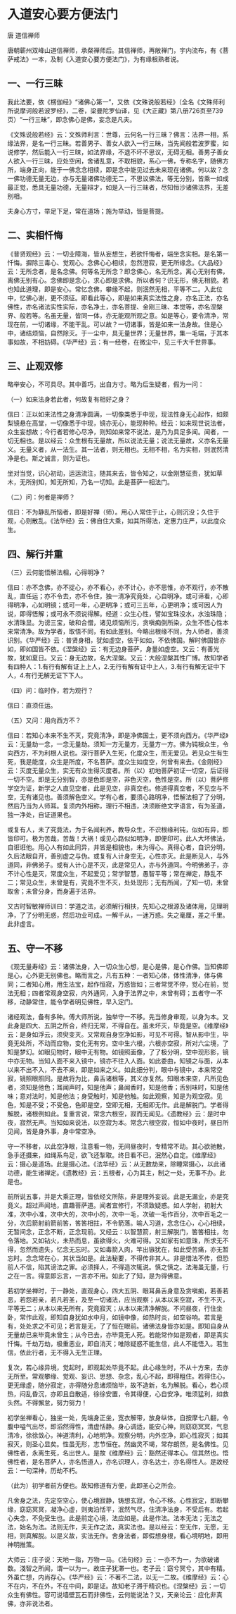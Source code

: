 # 入道安心要方便法门

唐 道信禅师 

唐朝蕲州双峰山道信禅师，承粲禅师后。其信禅师，再敞禅门，宇内流布，有《菩萨戒法》一本，及制《入道安心要方便法门》，为有缘根熟者说。

## 一、一行三昧
我此法要，依《楞伽经》“诸佛心第一”，又依《文殊说般若经》（全名《文殊师利所说摩诃般若波罗经》，二卷，梁曼陀罗仙译，见《大正藏》第八册726页至739页）“一行三昧”，即念佛心是佛，妄念是凡夫。

《文殊说般若经》云：文殊师利言：世尊，云何名一行三昧？佛言：法界一相，系缘法界，是名一行三昧。若善男子、善女人欲入一行三昧，当先闻般若波罗蜜，如说修学，然后能入一行三昧，如法界缘，不退不坏不思议，无碍无相。善男子善女人欲入一行三昧，应处空闲，舍诸乱意，不取相貌，系心一佛，专称名字，随佛方所，端身正向，能于一佛念念相续，即是念中能见过去未来现在诸佛。何以故？念一佛功德无量无边，亦与无量诸佛功德无二，不思议佛法，等无分别，皆乘一如成最正觉，悉具无量功德，无量辩才，如是入一行三昧者，尽知恒沙诸佛法界，无差别相。

夫身心方寸，举足下足，常在道场；施为举动，皆是菩提。

## 二、实相忏悔
《普贤观经》云：一切业障海，皆从妄想生，若欲忏悔者，端坐念实相。是名第一忏悔。摒除三毒心、觉观心。念佛心心相续，忽然澄寂，更无所缘念。《大品经》云：无所念者，是名念佛。何等名无所念？即念佛心，名无所念。离心无别有佛，离佛无别有心。念佛即是念心，求心即是求佛。所以者何？识无形，佛无相貌。若也知此道理，即是安心。常忆念佛，攀缘不起，则泯然无相，平等不二。入此位中，忆佛心谢，更不须征。即看此等心，即是如来真实法性之身，亦名正法，亦名佛性，亦名诸法实性实际，亦名净土，亦名菩提、金刚三昧、本觉等，亦名涅槃界、般若等。名虽无量，皆同一体，亦无能观所观之意。如是等心，要令清净，常现在前，一切诸缘，不能干乱。可以故？一切诸事，皆是如来一法身故。住是心中，诸结烦恼，自然除灭。于一尘中，具无量世界；无量世界，集一毛端，于其本事如故，不相妨碍。《华严经》云：有一经卷，在微尘中，见三千大千世界事。

## 三、止观双修
略举安心，不可具尽。其中善巧，出自方寸。略为后生疑者，假为一问：

（一）如来法身若此者，何故复有相好之身？

信曰：正以如来法性之身清净圆满，一切像类悉于中现，现法性身无心起作，如颇梨镜悬在高堂，一切像悉于中现，镜亦无心，能现种种。经云：如来现世说法者，众生妄想故；今行者若修心尽净，则知如来常不说法，是乃为具足多闻。闻者，一切无相也。是以经云：众生根有无量故，所以说法无量；说法无量故，义亦名无量义。无量义者，从一法生。其一法者，则无相也。无相不相，名为实相，则泯然清净是也。斯之诚言，则为证也。

坐对当觉，识心初动，运运流注，随其来去，皆令知之，以金刚慧征责，犹如草木，无所别知，知无所知，乃名一切知。此是菩萨一相法门。

（二）问：何者是禅师？

信曰：不为静乱所恼者，即是好禅（师）。用心人常住于止，心则沉没；久住于观，心则散乱。《法华经》云：佛自住大乘，如其所得法，定惠力庄严，以此度众生。

## 四、解行并重
（三）云何能悟解法相，心得明净？

信曰：亦不念佛，亦不捉心，亦不看心，亦不计心，亦不思惟，亦不观行，亦不散乱，直任运；亦不令去，亦不令住，独一清净究竟处，心自明净。或可谛看，心即得明净，心如明镜；或可一年，心更明净；或可三五年，心更明净；或可因人为说，即得悟解；或可永不须说得解。经道：众生心性，譬如宝珠没水，水浊珠隐；水清珠显。为谤三宝，破和合僧，诸见烦恼所污，贪嗔痴倒所染，众生不悟心性本来常清净。故为学者，取悟不同，有如此差别。今略出根缘不同，为人师者，善须识别。《华严经》云：普贤身相，犹如虚空，依于如如，不依佛国。解时佛国皆亦如，即如国皆不依。《涅槃经》云：有无边身菩萨，身量如虚空。又云：有善光故，犹如夏日。又云：身无边故，名大涅槃。又云：大般涅槃其性广博。故知学者有四种人：1.有行有解有证上上人，2.无行有解有证中上人，3.有行有解无证中下人，4.有行无解无证下下人。

（四）问：临时作，若为观行？

信曰：直须任运。

（五）又问：用向西方不？

信曰：若知心本来不生不灭，究竟清净，即是净佛国土，更不须向西方。《华严经》云：无量劫一念，一念无量劫。须知一方无量方，无量方一方。佛为钝根众生，令向西方，不为利根人说也。深行菩萨入生死，化度众生，而无爱见。若见众生有生死，我是能度，众生是所度，不名菩萨。度众生如度空，何曾有来去。《金刚经》云：灭度无量众生，实无有众生得灭度者。所（以）初地菩萨初证一切空，后证得一切不空。即是无分别智，亦是色即是空，非色灭空，色性是空。所（以）菩萨修学空为证，新学之人直见空者，此是见空，非真空也。修道得真空者，不见空与不空，无有诸见也。善须解色空义。学有心者，要须心路明净，悟解法相了了分明，然后乃当为人师耳。复须内外相称，理行不相违，决须断绝文字语言，有为圣道，独一净处，自证道果也。

或复有人，未了究竟法，为于名闻利养，教导众生，不识根缘利钝，似如有异，即皆印可。极为苦哉，苦哉！大祸！或见心路似如明净，即便印可。此人大坏佛法，自诳诳他。用心人有如此同异，并皆是相貌也，未为得心。真得心者，自识分明，久后法眼自开，善别虚之与伪。或复有人计身空无，心性亦灭。此是断见人，与外道同，非佛弟子。或有人计心是不灭，此是常见人，亦与外道同。今明佛弟子，亦不计心性是灭，常度众生，不起爱见；常学智慧，愚智平等；常在禅定，静乱不二；常见众生，未曾是有，究竟不生不灭，处处现形；无有所闻，了知一切，未曾取舍；未曾分身，而身遍于法界。

又古时智敏禅师训曰：学道之法，必须解行相扶，先知心之根源及诸体用，见理明净，了了分明无惑，然后功业可成。一解千从，一迷万惑。失之毫厘，差之千里。此非虚言。

## 五、守一不移
《观无量寿经》云：诸佛法身，入一切众生心想，是心是佛，是心作佛。当知佛即是心，心外更无别佛也。略而言之，凡有五种：一者知心体，体性清净，体与佛同；二者知心用，用生法宝，起作恒寂，万惑皆如；三者常觉不停，觉心在前，觉法无相；四者常观身空寂，内外通同，入身于法界之中，未曾有碍；五者守一不移，动静常住，能令学者明见佛性，早入定门。

诸经观法，备有多种。傅大师所说，独举守一不移。先当修身审观，以身为本。又此身是四大、五阴之所合，终归无常，不得自在。虽未坏灭，毕竟是空。《维摩经》云：是身如浮云，须臾变灭。又常观自身空净如影，可见不可得。智从影中生，毕竟无处所，不动而应物，变化无有穷。空中生六根，六根亦空寂，所对六尘境，了知是梦幻。如眼见物时，眼中无有物。如镜照面像，了了极分明，空中现形影，镜中亦无物。当知人面不来入镜中，镜亦不往入人面。如此委曲，知镜之与面，从本以来不出不入，不去不来，即是如来之义。如此细分判，眼中与镜中，本来常空寂，镜照眼照同。是故将为比，鼻舌诸根等，其义亦复然。知眼本来空，凡所见色者，须知是他色；耳闻声时，知是他声；鼻闻香时，知是他香；舌别味时，知是他味；意对法时，知是他法；身受触时，知是他触。如此观察，知是为观空寂。见色，知是不受；不受色，色即是空，空即无相，无相即无作。此是解脱门。学者得解脱，诸根例如此。复重言说，常念六根空，寂而无闻见。《遗教经》云：是时中夜，寂然无声。当知如来说法，以空寂为本。常念六根空寂，恒如中夜时，昼日所见闻，皆是身外事，身中常空净。

守一不移者，以此空净眼，注意看一物，无间昼夜时，专精常不动。其心欲驰散，急手还摄来，如绳系鸟足，欲飞还掣取。终日看不已，泯然心自定。《维摩经》云：摄心是道场。此是摄心法。《法华经》云：从无数劫来，除睡常摄心，以此诸功德，能生诸禅定。《遗教经》云：五根者，心为其主，制之一处，无事不办。此是也。

前所说五事，并是大乘正理，皆依经文所陈，非是理外妄说。此是无漏业，亦是究竟义。超过声闻地，直趣菩萨道。闻者宜修行，不须致疑惑。如人学射，初射大准，次中小准，次中大的，次中小的，次中一毛，次破一毛作百分，次中百毛之一分，次后箭射前箭前筈，筈筈相拄，不令箭落。喻人习道，念念住心，心心相续，无暂间念，正念不断，正念现前。又经云：以智慧箭，射三解脱门，筈筈相拄，勿令落地。又如钻火，未热而息，虽欲得火，火难可得。又如家有如意珠，所求无不得，忽然而遗失，忆念无忘时。又如毒箭入肉，竿出镞犹在，如此受苦痛，亦无暂忘时。念念常在心，其状当如是。此法秘要，不得传非其人。非是惜法不传，但恐前人不信，陷其谤法之罪。必须择人，不得造次辄说。慎之慎之。法海虽无量，行之在一言。得意即忘言，一言亦不用。如此了了知，是为得佛意。

若初学坐禅时，于一静处，直观身心，四大五阴、眼耳鼻舌身意及贪嗔痴，若善若恶，若怨若亲，若凡若圣，及至一切诸法，应当观察；从本以来空寂，不生不灭，平等无二；从本以来无所有，究竟寂灭；从本以来清净解脱。不问昼夜，行住坐卧，常作此观，即知自身犹如水中月，如镜中像，如热时炎，如空谷响。若言是有，处处求之不可见；若言是无，了了恒在眼前。诸佛法身皆亦如是。即知自身从无量劫已来毕竟未曾生；从今已去，亦毕竟无人死。若能常作如是观者，即是真实忏悔。千劫万劫，极重恶业，即自消灭；唯除疑惑不能生信，此人不能悟入。若生信，依此行者，无不得入无生正理。

复次，若心缘异境，觉起时，即观起处毕竟不起。此心缘生时，不从十方来，去亦无所至。常观攀缘、觉观、妄识、思想、杂念，乱心不起，即得粗住。若得住心，更无缘虚，随分寂定，亦得随分息诸烦恼毕，故不造新，名为解脱。看心，若心烦热，闷乱昏沉，亦即且自散适，徐徐安置，令其得便，心自安净。唯须猛利，如救头然。不得懈怠，努力努力！

初学坐禅看心，独坐一处，先端身正坐，宽衣解带，放身纵体，自按摩七八翻，令腹中嗌气出尽，即滔然得性，清虚恬静。身心调适，能安心神，则窈窈冥冥，气息清冷，徐徐敛心，神道清利，心地明净。观察分明，内外空净，即心性寂灭；如其寂灭，则圣心显矣。性虽无形，志节恒在。然幽灵不竭，常存朗然，是名佛性。见佛性者，永离生死，名出世人。是故《维摩经》云：豁然还得本心。信其然也。悟佛性者，是名菩萨人，亦名悟道人，亦名识理人，亦名达士，亦名得性人。是故经云：一句深神，历劫不朽。

（此为）初学者前方便也。故知修道有方便，此即圣心之所会。

凡舍身之法，先定空空心，使心境寂静，铸想玄寂，令心不移。心性寂定，即断攀缘，窈窈冥冥，凝净心虚，则夷泊恬平，泯然气尽，住清净法身，不受后有。若起心失念，不免受生也。此是前定心境，法应如是。此是作法。法本无法；无法之法，始名为法。法则无作，夫无作之法，真实法也。是以经云：空无作，无愿，无相，则真解脱。以是义故，实法无作。舍身法者，即假想身根，看心境明地，即用神明推策。

大师云：庄子说：天地一指，万物一马。《法句经》云：一亦不为一，为欲破诸数。淺智之所闻，谓一以为一。故庄子犹滞一也。老子云：窈兮冥兮，其中有精。外虽亡想，内尚存心。《华严经》云：不著不二法，以无一二故。《维摩经》云：心不在内，不在外，不在中间，即是证。故知老子滞于精识也。《涅槃经》云：一切众生有佛性。容可说墙壁瓦石而非佛性，云何能说法？又，天亲论云：应化非真佛，亦非说法者。
